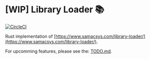 # [WIP] Library Loader :books:

[![CircleCI](https://circleci.com/gh/olback/library-loader/tree/master.svg?style=svg)](https://circleci.com/gh/olback/library-loader/tree/master)

Rust implementation of [https://www.samacsys.com/library-loader/](https://www.samacsys.com/library-loader/).

For upcomming features, please see the: [TODO.md](TODO.md).
